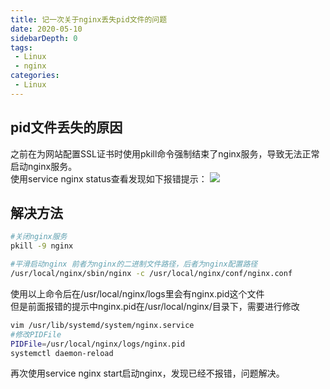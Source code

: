 ```yaml
---
title: 记一次关于nginx丢失pid文件的问题
date: 2020-05-10
sidebarDepth: 0
tags:
 - Linux
 - nginx
categories: 
 - Linux
---
```


## pid文件丢失的原因  
之前在为网站配置SSL证书时使用pkill命令强制结束了nginx服务，导致无法正常启动nginx服务。  
使用service nginx status查看发现如下报错提示：
![](https://s1.ax1x.com/2020/05/10/Y8wphF.jpg)  
## 解决方法
``` sh
#关闭nginx服务
pkill -9 nginx

#平滑启动nginx 前者为nginx的二进制文件路径，后者为nginx配置路径
/usr/local/nginx/sbin/nginx -c /usr/local/nginx/conf/nginx.conf
```  
使用以上命令后在/usr/local/nginx/logs里会有nginx.pid这个文件  
但是前面报错的提示中nginx.pid在/usr/local/nginx/目录下，需要进行修改  
``` sh
vim /usr/lib/systemd/system/nginx.service
#修改PIDFile
PIDFile=/usr/local/nginx/logs/nginx.pid
systemctl daemon-reload
```  
再次使用service nginx start启动nginx，发现已经不报错，问题解决。
